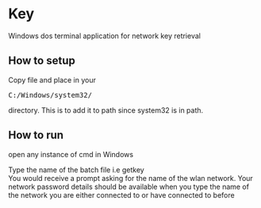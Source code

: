 # Key
Windows dos terminal application for network key retrieval

<h2>How to setup</h2>
<p>
  Copy file and place in your <pre>C:/Windows/system32/</pre> directory.
  This is to add it to path since system32 is in path.
</p>

<h2>How to run</h2>
<p>open any instance of cmd in Windows </p>
<p>
    Type the name of the batch file i.e getkey <br/>
    You would receive a prompt asking for the name of the wlan network.
    Your network password details should be available when you type the name of the network you are either connected to
    or have connected to before
</p>
  
